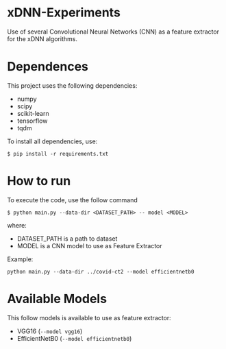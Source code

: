 # xDNN-Experiments
Use of several Convolutional Neural Networks (CNN) as a feature extractor for the xDNN algorithms.

# Dependences
This project uses the following dependencies:

* numpy
* scipy
* scikit-learn
* tensorflow
* tqdm

To install all dependencies, use:

`$ pip install -r requirements.txt`

# How to run

To execute the code, use the follow command

`$ python main.py --data-dir <DATASET_PATH> -- model <MODEL>`

where:

* DATASET_PATH is a path to dataset
* MODEL is a CNN model to use as Feature Extractor

Example:

`python main.py --data-dir ../covid-ct2 --model efficientnetb0`

# Available Models

This follow models is available to use as feature extractor:

* VGG16 (`--model vgg16`)
* EfficientNetB0 (`--model efficientnetb0`)